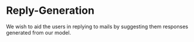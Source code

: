 # Reply-Generation
We wish to aid the users in replying to mails by suggesting them responses generated from our model. 
